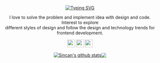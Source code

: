 <br>
<p align="center">
<a href="https://git.io/typing-svg"><img src="https://readme-typing-svg.demolab.com?font=Jetbrains+mono&duration=3000&pause=500&color=000000&center=true&width=435&lines=I'm+Sincan+Maulana;a+Frontend+Developer;a+Programmer;a+College+Student" alt="Typing SVG" /></a>
</p>

<p align="center">I love to solve the problem and implement idea with design and code. Interest to explore <br>different styles of design and follow the design and technology trends for frontend development.</p>

<p align="center"><a href="https://www.twitter.com/sincan_maulana"><img src="https://img.shields.io/badge/twitter-%231DA1F2.svg?&style=for-the-badge&logo=twitter&logoColor=white" height=25></a> <a href="https://www.linkedin.com/in/sincanmaulanaa"><img src="https://img.shields.io/badge/linkedin-%230077B5.svg?&style=for-the-badge&logo=linkedin&logoColor=white" height=25></a> <a href="https://www.instagram.com/sincan.mln/"><img src="https://img.shields.io/badge/instagram-%23E4405F.svg?&style=for-the-badge&logo=instagram&logoColor=white" height=25></a>

<div align="center">
<a href="https://github.com/sincanmaulanaa/github-readme-stats"><img align="center" src="https://github-readme-stats.vercel.app/api?username=sincanmaulanaa&show_icons=true&include_all_commits=true&theme=buefy&hide_border=true" alt="Sincan's github stats" /></a><a href="https://github.com/sincanmaulanaa/github-readme-stats"><img align="center" src="https://github-readme-stats.vercel.app/api/top-langs/?username=sincanmaulanaa&layout=compact&theme=buefy&hide_border=true" /></a>
</div>
